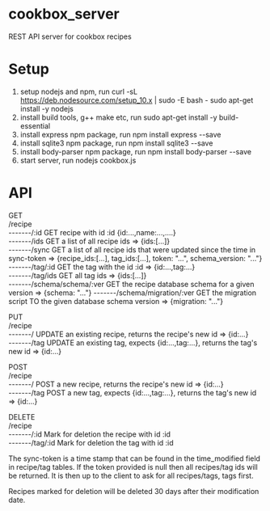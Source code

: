 # cookbox_server
REST API server for cookbox recipes

# Setup
1) setup nodejs and npm, run
curl -sL https://deb.nodesource.com/setup_10.x | sudo -E bash -
sudo apt-get install -y nodejs
2) install build tools, g++ make etc, run
sudo apt-get install -y build-essential
3) install express npm package, run
npm install express --save
3) install sqlite3 npm package, run
npm install sqlite3 --save
4) install body-parser npm package, run
npm install body-parser --save
5) start server, run
nodejs cookbox.js

# API

GET  
/recipe  
-------/:id        GET recipe with id :id {id:...,name:...,....}  
-------/ids        GET a list of all recipe ids => {ids:[...]}  
-------/sync       GET a list of all recipe ids that were updated since the time in sync-token => {recipe_ids:[...], tag_ids:[...], token: "...", schema_version: "..."}  
-------/tag/:id    GET the tag with the id :id => {id:...,tag:...}  
-------/tag/ids    GET all tag ids => {ids:[...]}  
-------/schema/schema/:ver GET the recipe database schema for a given version => {schema: "..."}
-------/schema/migration/:ver GET the migration script TO the given database schema version => {migration: "..."}

PUT  
/recipe  
-------/           UPDATE an existing recipe, returns the recipe's new id => {id:...}  
-------/tag        UPDATE an existing tag, expects {id:...,tag:...}, returns the tag's new id => {id:...}

POST  
/recipe  
-------/           POST a new recipe, returns the recipe's new id => {id:...}  
-------/tag        POST a new tag, expects {id:...,tag:...}, returns the tag's new id => {id:...}

DELETE  
/recipe  
-------/:id        Mark for deletion the recipe with id :id  
-------/tag/:id    Mark for deletion the tag with id :id  

The sync-token is a time stamp that can be found in the time_modified field in recipe/tag tables. If the token provided is null then all recipes/tag ids will be returned. It is then up to the client to ask for all recipes/tags, tags first.

Recipes marked for deletion will be deleted 30 days after their modification date.

